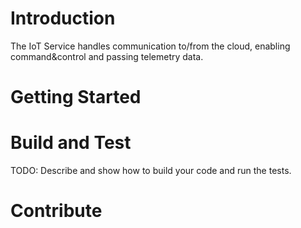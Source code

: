 # Introduction 
The IoT Service handles communication to/from the cloud, enabling command&control and passing telemetry data.


# Getting Started

# Build and Test
TODO: Describe and show how to build your code and run the tests. 

# Contribute
